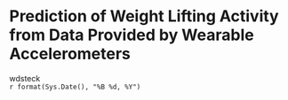 # Prediction of Weight Lifting Activity from Data Provided by Wearable Accelerometers
wdsteck  
`r format(Sys.Date(), "%B %d, %Y")`  
